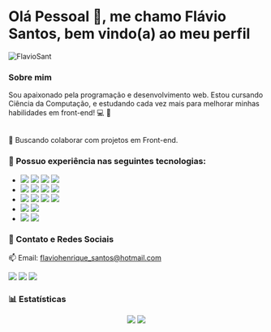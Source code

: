 
# Olá Pessoal 👋, me chamo Flávio Santos, bem vindo(a) ao meu perfil

<p align="left">
 <img src="https://komarev.com/ghpvc/?username=FlavioSant&label=Profile%20views&color=blue&style=flat-square" alt="FlavioSant" />
</p>

### Sobre mim

Sou apaixonado pela programação e desenvolvimento web.
Estou cursando Ciência da Computação, e estudando cada vez mais para melhorar minhas habilidades em front-end! :computer: :rocket:

<br/> :purple_heart: Buscando colaborar com projetos em Front-end.

### 🚀 Possuo experiência nas seguintes tecnologias:

- [![](https://img.shields.io/badge/React-20232A?style=for-the-badge&logo=react&logoColor=61DAFB)]() [![](https://img.shields.io/badge/React_Native-20232A?style=for-the-badge&logo=react&logoColor=61DAFB)]() [![](https://img.shields.io/badge/next.js-000000?style=for-the-badge&logo=nextdotjs&logoColor=white)]() [![](https://img.shields.io/badge/Electron-2B2E3A?style=for-the-badge&logo=electron&logoColor=9FEAF9)]()
-  [![](https://img.shields.io/badge/Node.js-339933?style=for-the-badge&logo=nodedotjs&logoColor=white)]() [![](https://img.shields.io/badge/JavaScript-323330?style=for-the-badge&logo=javascript&logoColor=F7DF1E)]() [![](https://img.shields.io/badge/TypeScript-007ACC?style=for-the-badge&logo=typescript&logoColor=white)]() [![](https://img.shields.io/badge/GraphQl-E10098?style=for-the-badge&logo=graphql&logoColor=white)]()
- [![](https://img.shields.io/badge/HTML5-E34F26?style=for-the-badge&logo=html5&logoColor=white)]() [![](https://img.shields.io/badge/CSS3-1572B6?style=for-the-badge&logo=css3&logoColor=white)]() [![](https://img.shields.io/badge/styled--components-DB7093?style=for-the-badge&logo=styled-components&logoColor=white)]() [![](https://img.shields.io/badge/Figma-F24E1E?style=for-the-badge&logo=figma&logoColor=white)]()
- [![](https://img.shields.io/badge/Visual_Studio_Code-0078D4?style=for-the-badge&logo=visual%20studio%20code&logoColor=white)]() [![](https://img.shields.io/badge/Docker-2CA5E0?style=for-the-badge&logo=docker&logoColor=white)]()
- [![](https://img.shields.io/badge/Yarn-2C8EBB?style=for-the-badge&logo=yarn&logoColor=white)]() [![](https://img.shields.io/badge/npm-CB3837?style=for-the-badge&logo=npm&logoColor=white)]()

### 📲 Contato e Redes Sociais
 :mailbox: Email: flaviohenrique_santos@hotmail.com<br/>
 
[![](https://img.shields.io/badge/LinkedIn-0077B5?style=for-the-badge&logo=linkedin&logoColor=white)](https://www.linkedin.com/in/flavio-santos-75487a164/) [![](https://img.shields.io/badge/Instagram-E4405F?style=for-the-badge&logo=instagram&logoColor=white)](https://www.instagram.com/flavio_santos_/) [![](https://img.shields.io/badge/Facebook-1877F2?style=for-the-badge&logo=facebook&logoColor=white)](https://www.facebook.com/flavio.santos.9887)

### 📊 Estatísticas

<div align="center">
  <img src="https://github-readme-stats.vercel.app/api?username=FlavioSant&show_icons=true&theme=bear&include_all_commits=true&count_private=true" />
 
  <img src="https://github-readme-stats.vercel.app/api/top-langs/?username=FlavioSant&layout=compact&langs_count=16&theme=bear" />
</div>
